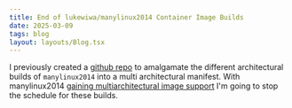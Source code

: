 ```yaml
---
title: End of lukewiwa/manylinux2014 Container Image Builds
date: 2025-03-09
tags: blog
layout: layouts/Blog.tsx
---
```


I previously created a [github repo](https://github.com/lukewiwa/manylinux2014) to amalgamate the different architectural builds of `manylinux2014` into a multi architectural manifest. With manylinux2014 [gaining multiarchitectural image support](https://github.com/pypa/manylinux/pull/1755) I'm going to stop the schedule for these builds.

